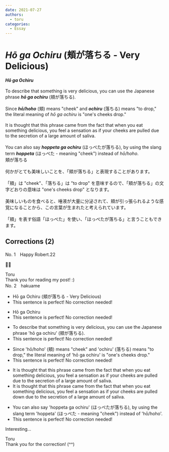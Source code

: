 ```yaml
---
date: 2021-07-27
authors:
  - toru
categories:
  - Essay
---
```


<h1 id="subject_show"><strong><em>Hō ga Ochiru</strong></em> (頬が落ちる - Very Delicious)</h1>
<div class="date" hidden>Jul 27, 2021 11:01</div>
<div id="post"><div id="body_show_ori">
<strong><em>Hō ga Ochiru</strong></em><br/><br/>To describe that something is very delicious, you can use the Japanese phrase <strong><em>hō ga ochiru</em></strong> (頬が落ちる).<br/><br/>Since <strong><em>hō/hoho</em></strong> (頬) means "cheek" and <strong><em>ochiru</em></strong> (落ちる) means "to drop," the literal meaning of <em>hō ga ochiru</em> is "one's cheeks drop."<br/><br/>It is thought that this phrase came from the fact that when you eat something delicious, you feel a sensation as if your cheeks are pulled due to the secretion of a large amount of saliva.<br/><br/>You can also say <strong><em>hoppeta ga ochiru</em></strong> (ほっぺたが落ちる), by using the slang term <strong><em>hoppeta</em></strong> (ほっぺた - meaning "cheek") instead of <em>hō/hoho</em>.
</div></div>

<!-- more -->

<div id="post_ja"><div id="body_show_mo">
頬が落ちる<br/><br/>何かがとても美味しいことを、「頬が落ちる」と表現することがあります。<br/><br/>「頬」は "cheek"、「落ちる」は "to drop" を意味するので、「頬が落ちる」の文字どおりの意味は "one's cheeks drop" となります。<br/><br/>美味しいものを食べると、唾液が大量に分泌されて、頬が引っ張られるような感覚になることから、この言葉が生まれたと考えられています。<br/><br/>「頬」を表す俗語「ほっぺた」を使い、「ほっぺたが落ちる」と言うこともできます。
</div></div>

## Corrections (2)
<div id="block"><div class="first_name"> No. 1　<span class="just_name">Happy Robert.22</span></div><div id="block2">
<p class="comment_small">
 👍🏻
</p>

</div><div class="name"><span class="just_name">Toru</span><br>
Thank you for reading my post! :)
</div>
</div>
<div id="block"><div class="first_name"> No. 2　<span class="just_name">hakuame</span></div><div id="block2">
<ul class="correction_field">
<li class="incorrect">Hō ga Ochiru (頬が落ちる - Very Delicious)</li>
<li class="corrected perfect">This sentence is perfect! No correction needed!</li>
</ul>
<ul class="correction_field">
<li class="incorrect">Hō ga Ochiru</li>
<li class="corrected perfect">This sentence is perfect! No correction needed!</li>
</ul>
<ul class="correction_field">
<li class="incorrect">To describe that something is very delicious, you can use the Japanese phrase 'hō ga ochiru' (頬が落ちる).</li>
<li class="corrected perfect">This sentence is perfect! No correction needed!</li>
</ul>
<ul class="correction_field">
<li class="incorrect">Since 'hō/hoho' (頬) means "cheek" and 'ochiru' (落ちる) means "to drop," the literal meaning of 'hō ga ochiru' is "one's cheeks drop."</li>
<li class="corrected perfect">This sentence is perfect! No correction needed!</li>
</ul>
<ul class="correction_field">
<li class="incorrect">It is thought that this phrase came from the fact that when you eat something delicious, you feel a sensation as if your cheeks are pulled due to the secretion of a large amount of saliva.</li>
<li class="corrected correct">
It is thought that this phrase came from the fact that when you eat something delicious, you feel a sensation as if your cheeks are pulled <span class="f_blue">down</span> due to the secretion of a large amount of saliva.
</li>
</ul>
<ul class="correction_field">
<li class="incorrect">You can also say 'hoppeta ga ochiru' (ほっぺたが落ちる), by using the slang term 'hoppeta' (ほっぺた - meaning "cheek") instead of 'hō/hoho'.</li>
<li class="corrected perfect">This sentence is perfect! No correction needed!</li>
</ul>
<p class="comment_small">
 Interesting...
</p>

</div><div class="name"><span class="just_name">Toru</span><br>
Thank you for the correction! (^^)
</div>
</div>
